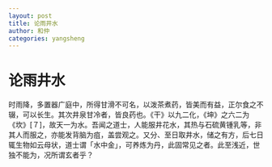 ```yaml
---
layout: post
title: 论雨井水
author: 和仲
categories: yangsheng
---
```


# 论雨井水
时雨降，多置器广庭中，所得甘滑不可名，以泼茶煮药，皆美而有益，正尔食之不辍，可以长生。其次井泉甘冷者，皆良药也。《干》以九二化，《坤》之六二为《坎》[７]，故天一为水。吾闻之道士，人能服井花水，其热与石硫黄锺乳等，非其人而服之，亦能发背脑为疽，盖尝观之。又分、至日取井水，储之有方，后七日辄生物如云母状，道士谓「水中金」，可养炼为丹，此固常见之者。此至浅近，世独不能为，况所谓玄者乎？
